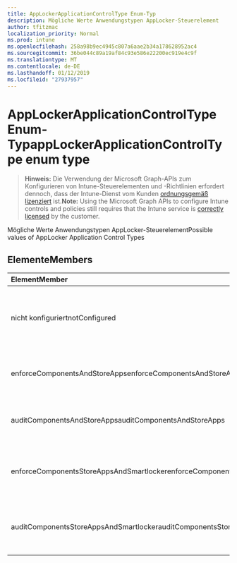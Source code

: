 ```yaml
---
title: AppLockerApplicationControlType Enum-Typ
description: Mögliche Werte Anwendungstypen AppLocker-Steuerelement
author: tfitzmac
localization_priority: Normal
ms.prod: intune
ms.openlocfilehash: 258a98b9ec4945c807a6aae2b34a178628952ac4
ms.sourcegitcommit: 36be044c89a19af84c93e586e22200ec919e4c9f
ms.translationtype: MT
ms.contentlocale: de-DE
ms.lasthandoff: 01/12/2019
ms.locfileid: "27937957"
---
```

# <a name="applockerapplicationcontroltype-enum-type"></a><span data-ttu-id="c953f-103">AppLockerApplicationControlType Enum-Typ</span><span class="sxs-lookup"><span data-stu-id="c953f-103">appLockerApplicationControlType enum type</span></span>

> <span data-ttu-id="c953f-104">**Hinweis:** Die Verwendung der Microsoft Graph-APIs zum Konfigurieren von Intune-Steuerelementen und -Richtlinien erfordert dennoch, dass der Intune-Dienst vom Kunden [ordnungsgemäß lizenziert](https://go.microsoft.com/fwlink/?linkid=839381) ist.</span><span class="sxs-lookup"><span data-stu-id="c953f-104">**Note:** Using the Microsoft Graph APIs to configure Intune controls and policies still requires that the Intune service is [correctly licensed](https://go.microsoft.com/fwlink/?linkid=839381) by the customer.</span></span>

<span data-ttu-id="c953f-105">Mögliche Werte Anwendungstypen AppLocker-Steuerelement</span><span class="sxs-lookup"><span data-stu-id="c953f-105">Possible values of AppLocker Application Control Types</span></span>
## <a name="members"></a><span data-ttu-id="c953f-106">Elemente</span><span class="sxs-lookup"><span data-stu-id="c953f-106">Members</span></span>
|<span data-ttu-id="c953f-107">Element</span><span class="sxs-lookup"><span data-stu-id="c953f-107">Member</span></span>|<span data-ttu-id="c953f-108">Wert</span><span class="sxs-lookup"><span data-stu-id="c953f-108">Value</span></span>|<span data-ttu-id="c953f-109">Beschreibung</span><span class="sxs-lookup"><span data-stu-id="c953f-109">Description</span></span>|
|:---|:---|:---|
|<span data-ttu-id="c953f-110">nicht konfiguriert</span><span class="sxs-lookup"><span data-stu-id="c953f-110">notConfigured</span></span>|<span data-ttu-id="c953f-111">0</span><span class="sxs-lookup"><span data-stu-id="c953f-111">0</span></span>|<span data-ttu-id="c953f-112">Gerät Standardwert, keine Anwendung Steuerelementtyp ausgewählt.</span><span class="sxs-lookup"><span data-stu-id="c953f-112">Device default value, no Application Control type selected.</span></span>|
|<span data-ttu-id="c953f-113">enforceComponentsAndStoreApps</span><span class="sxs-lookup"><span data-stu-id="c953f-113">enforceComponentsAndStoreApps</span></span>|<span data-ttu-id="c953f-114">1</span><span class="sxs-lookup"><span data-stu-id="c953f-114">1</span></span>|<span data-ttu-id="c953f-115">Windows-Komponente und Store-apps zu erzwingen.</span><span class="sxs-lookup"><span data-stu-id="c953f-115">Enforce Windows component and store apps.</span></span>|
|<span data-ttu-id="c953f-116">auditComponentsAndStoreApps</span><span class="sxs-lookup"><span data-stu-id="c953f-116">auditComponentsAndStoreApps</span></span>|<span data-ttu-id="c953f-117">2</span><span class="sxs-lookup"><span data-stu-id="c953f-117">2</span></span>|<span data-ttu-id="c953f-118">Überwachen Sie Windows-Komponente und Store-apps.</span><span class="sxs-lookup"><span data-stu-id="c953f-118">Audit Windows component and store apps.</span></span>|
|<span data-ttu-id="c953f-119">enforceComponentsStoreAppsAndSmartlocker</span><span class="sxs-lookup"><span data-stu-id="c953f-119">enforceComponentsStoreAppsAndSmartlocker</span></span>|<span data-ttu-id="c953f-120">3</span><span class="sxs-lookup"><span data-stu-id="c953f-120">3</span></span>|<span data-ttu-id="c953f-121">Erzwingen Sie Windows-Komponenten zu, apps und intelligente Locker.</span><span class="sxs-lookup"><span data-stu-id="c953f-121">Enforce Windows components, store apps and smart locker.</span></span>|
|<span data-ttu-id="c953f-122">auditComponentsStoreAppsAndSmartlocker</span><span class="sxs-lookup"><span data-stu-id="c953f-122">auditComponentsStoreAppsAndSmartlocker</span></span>|<span data-ttu-id="c953f-123">4</span><span class="sxs-lookup"><span data-stu-id="c953f-123">4</span></span>|<span data-ttu-id="c953f-124">Überwachen von Windows-Komponenten, apps und intelligente Locker.</span><span class="sxs-lookup"><span data-stu-id="c953f-124">Audit Windows components, store apps and smart locker.</span></span>|



